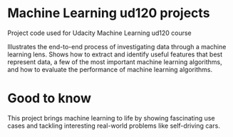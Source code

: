 Machine Learning ud120 projects
==============

Project code used for Udacity Machine Learning ud120 course

Illustrates the end-to-end process of investigating data through a machine learning lens. Shows how to extract and identify useful features that best represent data, a few of the most important machine learning algorithms, and how to evaluate the performance of machine learning algorithms.

Good to know
==============
This project brings machine learning to life by showing fascinating use cases and tackling interesting real-world problems like self-driving cars.
